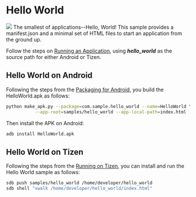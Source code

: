 # Hello World
<img class='sample-thumb' src='assets/sampapp-icon-helloworld.png'>
The smallest of applications--Hello, World! This sample provides a manifest.json and a minimal set of HTML files to start an application from the ground up.

Follow the steps on [Running an Application](#documentation/getting_started/running_an_application), using ***hello_world*** as the source path for either Android or Tizen.

## Hello World on Android
Following the steps from the [Packaging for 
Android](#documentation/getting_started/building_an_application/packaging-for-android), 
you build 
the HelloWorld.apk as follows:
```sh
python make_apk.py --package=com.sample.hello_world --name=HelloWorld \
           --app-root=samples/hello_world --app-local-path=index.html
```
Then install the APK on Android:
```sh
adb install HelloWorld.apk
```

## Hello World on Tizen
Following the steps from the [Running on Tizen](#documentation/getting_started/running_an_application/running-on-tizen), you can install and run the Hello World sample as follows:
```sh
sdb push samples/hello_world /home/developer/hello_world
sdb shell "xwalk /home/developer/hello_world/index.html"
```
